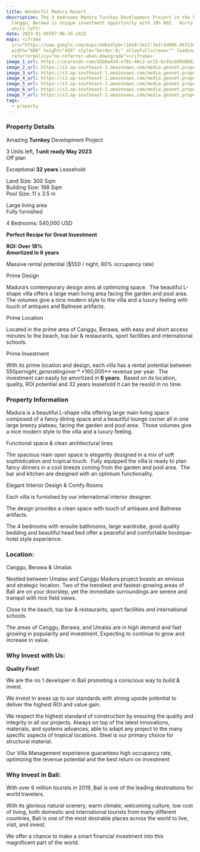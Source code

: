 ```yaml
---
title: Wonderful Madura Resort
description: The 4 bedrooms Madura Turnkey Development Project in the heart of
  Canggu, Berawa is unique investment opportunity with 18% ROI.  Hurry, only 3
  units left!
date: 2023-01-06T07:06:15.243Z
maps: <iframe
  src="https://www.google.com/maps/embed?pb=!1m18!1m12!1m3!1d986.0672388391336!2d115.14908164060365!3d-8.665951903717326!2m3!1f0!2f0!3f0!3m2!1i1024!2i768!4f13.1!3m3!1m2!1s0x2dd247f56f5c2337%3A0xcbc7d04e076dcf85!2sVilla%20Madura!5e0!3m2!1sen!2sid!4v1672989331211!5m2!1sen!2sid"
  width="600" height="450" style="border:0;" allowfullscreen="" loading="lazy"
  referrerpolicy="no-referrer-when-downgrade"></iframe>
image_1_url: https://ucarecdn.com/92b0a434-e781-49c2-ac32-bc91cdd9ddb0/
image_2_url: https://s3.ap-southeast-1.amazonaws.com/media.geonet.properties/projectimages/62afd6e3d016020bdad279af/interior/9.jpg
image_3_url: https://s3.ap-southeast-1.amazonaws.com/media.geonet.properties/projectimages/62afd6e3d016020bdad279af/interior/10.jpg
image_4_url: https://s3.ap-southeast-1.amazonaws.com/media.geonet.properties/projectimages/62afd6e3d016020bdad279af/interior/23.jpg
image_5_url: https://s3.ap-southeast-1.amazonaws.com/media.geonet.properties/projectimages/62afd6e3d016020bdad279af/interior/35.jpg
image_6_url: https://s3.ap-southeast-1.amazonaws.com/media.geonet.properties/projectimages/62afd6e3d016020bdad279af/interior/37.jpg
image_7_url: https://s3.ap-southeast-1.amazonaws.com/media.geonet.properties/projectimages/62afd6e3d016020bdad279af/interior/25.jpg
tags:
  - property
---
```

### **Property Details**

Amazing **Turnkey** Development Project

3 Units left, **1 unit ready May 2023**\
Off plan

Exceptional **32 years** Leasehold

Land Size: 300 Sqm\
Building Size: 198 Sqm\
Pool Size: 11 x 3.5 m

Large living area\
Fully furnished

4 Bedrooms: 540,000 USD

**Perfect Recipe for Great Investment**

**ROI: Over 18%**\
**Amortized in 6 years**

Massive rental potential ($550 / night, 80% occupancy rate)

Prime Design

Madura’s contemporary design aims at optimizing space.  The beautiful L-shape villa offers a large main living area facing the garden and pool area.  The volumes give a nice modern style to the villa and a luxury feeling with touch of antiques and Balinese artifacts.

Prime Location

Located in the prime area of Canggu, Berawa, with easy and short access minutes to the beach, top bar & restaurants, sport facilities and international schools.

Prime Investment

With its prime location and design, each villa has a rental potential between $550 per night, generating over **$160,000** revenue per year.  The investment can easily be amortized in **6 years**.  Based on its location, quality, ROI potential and 32 years leasehold it can be resold in no time.

### **Property Information**

Madura is a beautiful L-shape villa offering large main living space composed of a fancy dining space and a beautiful lounge corner all in one large breezy plateau, facing the garden and pool area.  Those volumes give a nice modern style to the villa and a luxury feeling.

Functional space & clean architectural lines

The spacious main open space is elegantly designed in a mix of soft sophistication and tropical touch.  Fully equipped the villa is ready to plan fancy dinners in a cool breeze coming from the garden and pool area.  The bar and kitchen are designed with an optimum functionality.

Elegant Interior Design & Comfy Rooms

Each villa is furnished by our international interior designer.

The design provides a clean space with touch of antiques and Balinese artifacts.

The 4 bedrooms with ensuite bathrooms, large wardrobe, good quality bedding and beautiful head bed offer a peaceful and comfortable boutique-hotel style experience.

### **Location:**

Canggu, Berawa & Umalas

Nestled between Umalas and Canggu Madura project boasts an envious and strategic location. Two of the trendiest and fastest-growing areas of Bali are on your doorstep, yet the immediate surroundings are serene and tranquil with rice field views.

Close to the beach, top bar & restaurants, sport facilities and international schools.

The areas of Canggu, Berawa, and Umalas are in high demand and fast growing in popularity and investment. Expecting to continue to grow and increase in value.

### **Why Invest with Us:**

**Quality First!**

We are the no 1 developer in Bali promoting a conscious way to build & invest.

We invest in areas up to our standards with strong upside potential to deliver the highest ROI and value gain.

We respect the highest standard of construction by ensuring the quality and integrity in all our projects. Always on top of the latest innovations, materials, and systems advances, able to adapt any project to the many specific aspects of tropical locations. Steel is our primary choice for structural material.

Our Villa Management experience guarantees high occupancy rate, optimizing the revenue potential and the best return on investment

### **Why Invest in Bali:**

With over 6 million tourists in 2019, Bali is one of the leading destinations for world travelers.

With its glorious natural scenery, warm climate, welcoming culture, low cost of living, both domestic and international tourists from many different countries, Bali is one of the most desirable places across the world to live, visit, and invest.

We offer a chance to make a smart financial investment into this magnificent part of the world.